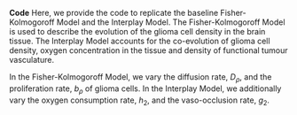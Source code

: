 **Code**
Here, we provide the code to replicate the baseline Fisher-Kolmogoroff Model and the Interplay Model.
The Fisher-Kolmogoroff Model is used to describe the evolution of the glioma cell density in the brain tissue.
The Interplay Model accounts for the co-evolution of glioma cell density, oxygen concentration in the tissue and density of functional tumour vasculature. 

In the Fisher-Kolmogoroff Model, we vary the diffusion rate, $D_\rho$, and the proliferation rate, $b_\rho$ of glioma cells.
In the Interplay Model, we additionally vary the oxygen consumption rate, $h_2$, and the vaso-occlusion rate, $g_2$.

